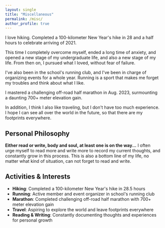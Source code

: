 ```yaml
---
layout: single
title: "Miscellaneous"
permalink: /misc/
author_profile: true
---
```


I love hiking. Completed a 100-kilometer New Year's hike in 28 and a half hours to celebrate arriving of 2021.

This time I completely overcome myself, ended a long time of anxiety, and opened a new stage of my undergraduate life, and also a new stage of my life. From then on, I pursued what I loved, without fear of failure.

I've also been in the school's running club, and I've been in charge of organizing events for a whole year. Running is a sport that makes me forget my troubles and think about what I like.

I mastered a challenging off-road half marathon in Aug. 2023, surmounting a daunting 700+ meter elevation gain.

In addition, I think I also like traveling, but I don't have too much experience. I hope I can see all over the world in the future, so that there are my footprints everywhere.

## Personal Philosophy

**Either read or write, body and soul, at least one is on the way...** I often urge myself to read more and write more to record my current thoughts, and constantly grow in this process. This is also a bottom line of my life, no matter what kind of situation, can not forget to read and write.



## Activities & Interests

- **Hiking**: Completed a 100-kilometer New Year's hike in 28.5 hours
- **Running**: Active member and event organizer in school's running club
- **Marathon**: Completed challenging off-road half marathon with 700+ meter elevation gain
- **Travel**: Aspiring to explore the world and leave footprints everywhere
- **Reading & Writing**: Constantly documenting thoughts and experiences for personal growth
